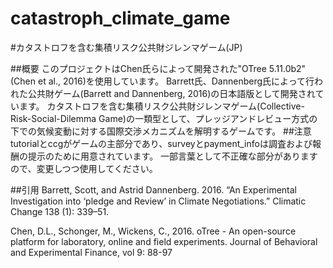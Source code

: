 # catastroph_climate_game
#カタストロフを含む集積リスク公共財ジレンマゲーム(JP)

##概要
このプロジェクトはChen氏らによって開発された"OTree 5.11.0b2"(Chen et al., 2016)を使用しています。
Barrett氏、Dannenberg氏によって行われた公共財ゲーム(Barrett and Dannenberg, 2016)の日本語版として開発されています。
カタストロフを含む集積リスク公共財ジレンマゲーム(Collective-Risk-Social-Dilemma Game)の一類型として、プレッジアンドレビュー方式の下での気候変動に対する国際交渉メカニズムを解明するゲームです。
##注意
tutorialとccgがゲームの主部分であり、surveyとpayment_infoは調査および報酬の提示のために用意されています。
一部言葉として不正確な部分がありますので、変更しつつ使用してください。


##引用
Barrett, Scott, and Astrid Dannenberg. 2016. “An Experimental Investigation into ‘pledge and Review’ in Climate Negotiations.” Climatic Change 138 (1): 339–51.

Chen, D.L., Schonger, M., Wickens, C., 2016. oTree - An open-source platform for laboratory, online and field experiments. Journal of Behavioral and Experimental Finance, vol 9: 88-97
